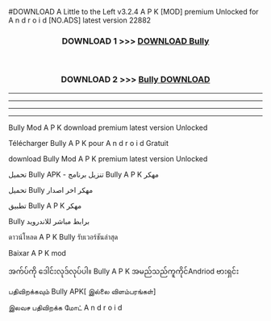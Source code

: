 #DOWNLOAD A Little to the Left v3.2.4 A P K [MOD] premium Unlocked for A n d r o i d [NO.ADS] latest version 22882 



<div align="center">

<h3>DOWNLOAD 1 >>> <a href="https://downloadmod1.web.app/?judul=Bully ">DOWNLOAD Bully </a></h3><br>

<h3>DOWNLOAD 2 >>> <a href="https://downloadmod1.web.app/?judul=Bully ">Bully  DOWNLOAD </a></h3>

</div>


----------------------------------------------------------

----------------------------------------------------------

----------------------------------------------------------

----------------------------------------------------------


Bully  Mod A P K download premium latest version Unlocked

Télécharger Bully  A P K pour A n d r o i d Gratuit

download Bully  Mod A P K premium latest version Unlocked

تحميل Bully  APK - تنزيل برنامج Bully  A P K مهكر

تحميل Bully  مهكر اخر اصدار

تطبيق Bully  A P K مهكر

Bully  برابط مباشر للاندرويد

ดาวน์โหลด A P K Bully  รับเวอร์ชันล่าสุด

Baixar A P K mod

အက်ပ်ကို ဒေါင်းလုဒ်လုပ်ပါ။ Bully  A P K အမည်သည်ကူကိုင်Andriod ဗားရှင်း

பதிவிறக்கவும் Bully  APK[ இல்லை விளம்பரங்கள்] 
 
இலவச பதிவிறக்க மோட் A n d r o i d



